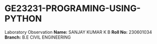 # GE23231-PROGRAMING-USING-PYTHON
Laboratory Observation
**Name:** SANJAY KUMAR K B
**Roll No:** 230601034
**Branch:** B.E CIVIL ENGINEERING
